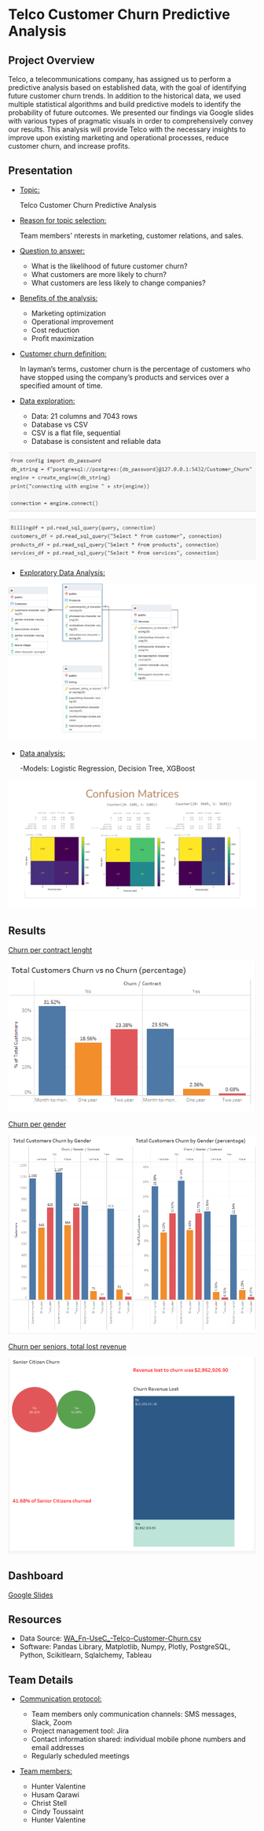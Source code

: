 # Telco Customer Churn Predictive Analysis

## Project Overview

Telco, a telecommunications company, has assigned us to perform a predictive analysis based on established data, with the goal of identifying future customer churn trends. In addition to the historical data, we used multiple statistical algorithms and build predictive models to identify the probability of future outcomes. We presented our findings via Google slides with various types of pragmatic visuals in order to comprehensively convey our results. This analysis will provide Telco with the necessary insights to improve upon existing marketing and operational processes, reduce customer churn, and increase profits.

## Presentation

- <ins>Topic:<ins>

  Telco Customer Churn Predictive Analysis
  
- <ins>Reason for topic selection:<ins>

  Team members' nterests in marketing, customer relations, and sales.

- <ins> Question to answer: <ins>

  - What is the likelihood of future customer churn?
  - What customers are more likely to churn?
  - What customers are less likely to change companies?
	
- <ins> Benefits of the analysis:<ins>
	
  - Marketing optimization 
  - Operational improvement
  - Cost reduction
  - Profit maximization

- <ins>Customer churn definition:<ins>

  In layman’s terms, customer churn is the percentage of customers who have stopped using the company’s products and services over a specified amount of time.

- <ins> Data exploration:<ins>
	
  - Data: 21 columns and 7043 rows
  - Database vs CSV
  - CSV is a flat file, sequential	
  - Database is consistent and reliable data
	
![alt text](images/ETL.png)

- <ins> Exploratory Data Analysis:<ins>

![alt text](images/Updated%20Teleco_customerDB_ERD.png)
	
- <ins> Data analysis: <ins>

  -Models: Logistic Regression, Decision Tree, XGBoost


![alt text](images/Confusion_Matrices.png)


## Results


<ins>Churn per contract lenght<ins>

![alt text](images/Dashboard2.2.png)	

<ins>Churn per gender<ins>

![alt text](images/Dashboard3.png)	

<ins>Churn per seniors, total lost revenue<ins>

![alt text](images/Dashboard4.png)	
	
	
## Dashboard
[Google Slides](https://docs.google.com/presentation/d/1a7xHa3yW0jl9KiDPbGxgLm1qyTQPn5KVI-QT3nqyuqM/edit?usp=sharing)

## Resources
- Data Source: [WA_Fn-UseC_-Telco-Customer-Churn.csv](https://github.com/UCF-Data-Analytics-Group-Project/Final_Project/blob/Cindy_T/WA_Fn-UseC_-Telco-Customer-Churn.csv)
-	Software: Pandas Library, Matplotlib, Numpy, Plotly, PostgreSQL, Python, Scikitlearn, Sqlalchemy, Tableau

## Team Details

- <ins>Communication protocol:<ins>
  - Team members only communication channels: SMS messages, Slack, Zoom
  - Project management tool: Jira 
  - Contact information shared: individual mobile phone numbers and email addresses
  - Regularly scheduled meetings 
	
	
- <ins>Team members:<ins>

  - Hunter Valentine
  - Husam Qarawi
  - Christ Stell
  - Cindy Toussaint
  - Hunter Valentine


